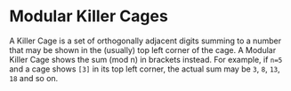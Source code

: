 # Modular Killer Cages

A Killer Cage is a set of orthogonally adjacent digits summing to a number that may be shown in the (usually) top left corner of the cage.
A Modular Killer Cage shows the sum (mod n) in brackets instead. For example, if `n=5` and a cage shows `[3]` in its top left corner,
the actual sum may be `3`, `8`, `13`, `18` and so on.
